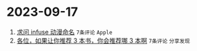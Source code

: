 # 2023-09-17

1. [求问 infuse 动漫命名](https://www.v2ex.com/t/974507) `7条评论` `Apple`
1. [各位，如果让你推荐 3 本书，你会推荐哪 3 本啊](https://www.v2ex.com/t/974506) `7条评论` `分享发现`
